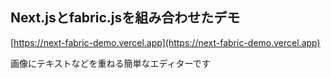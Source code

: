 ## Next.jsとfabric.jsを組み合わせたデモ

[https://next-fabric-demo.vercel.app](https://next-fabric-demo.vercel.app)

画像にテキストなどを重ねる簡単なエディターです